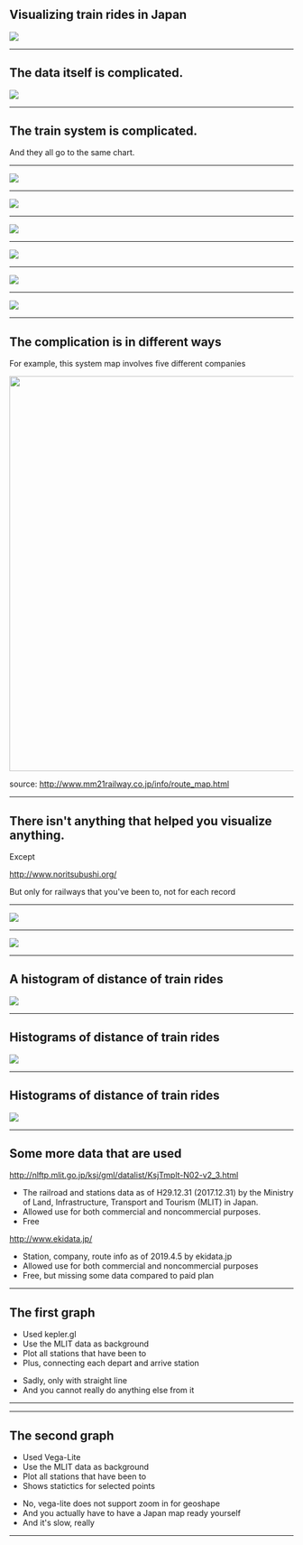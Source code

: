 ## Visualizing train rides in Japan

<img src="img/_DSC0320.jpg" />

---

## The data itself is complicated.

<p class=fragment><img src="img/11.PNG" /></p>

---

## The train system is complicated.

And they all go to the same chart.

---

<img src="img/_DSC1107.jpg" />

---

<img src="img/_DSC1034.jpg" />

---

<img src="img/_DSC9776.jpg" />

---

<img src="img/_DSC9572.jpg" />

---

<img src="img/_DSC8758.jpg" />

---

<img src="img/_DSC0906.jpg" />

---

## The complication is in different ways

For example, this system map involves five different companies

<img src="img/sec_route_map_img.png" height=700 />

source: http://www.mm21railway.co.jp/info/route_map.html

---

## There isn't anything that helped you visualize anything.

Except

http://www.noritsubushi.org/

But only for railways that you've been to, not for each record

---

<img src="img/jrmap.png" />

---

<img src="img/prmap.png" />

---

## A histogram of distance of train rides

<img src="img/1.png" />

---

## Histograms of distance of train rides

<img src="img/2.png" />

---

## Histograms of distance of train rides

<img src="img/3.png" />

---

## Some more data that are used

http://nlftp.mlit.go.jp/ksj/gml/datalist/KsjTmplt-N02-v2_3.html

* The railroad and stations data as of H29.12.31 (2017.12.31) by the Ministry of Land, Infrastructure, Transport and Tourism (MLIT) in Japan.
* Allowed use for both commercial and noncommercial purposes.
* Free


http://www.ekidata.jp/

* Station, company, route info as of 2019.4.5 by ekidata.jp
* Allowed use for both commercial and noncommercial purposes
* Free, but missing some data compared to paid plan

---

## The first graph

+ Used kepler.gl
+ Use the MLIT data as background
+ Plot all stations that have been to
+ Plus, connecting each depart and arrive station

- Sadly, only with straight line
- And you cannot really do anything else from it

---

<!-- .slide: data-background-iframe="https://f1mider.github.io/spr2019-adv-project/kepler.html" data-background-interactive -->

---

## The second graph

+ Used Vega-Lite
+ Use the MLIT data as background
+ Plot all stations that have been to
+ Shows statictics for selected points

- No, vega-lite does not support zoom in for geoshape
- And you actually have to have a Japan map ready yourself
- And it's slow, really

---

<!-- .slide: data-background-iframe="https://f1mider.github.io/spr2019-adv-project/vegalite.html" data-background-interactive -->


